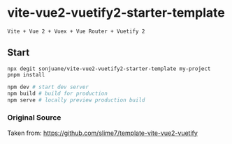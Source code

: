 # vite-vue2-vuetify2-starter-template

`Vite + Vue 2 + Vuex + Vue Router + Vuetify 2`

## Start
```
npx degit sonjuane/vite-vue2-vuetify2-starter-template my-project
pnpm install
```

```bash
npm dev # start dev server
npm build # build for production
npm serve # locally preview production build
```

### Original Source

Taken from: https://github.com/slime7/template-vite-vue2-vuetify